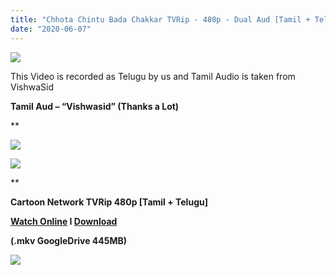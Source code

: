 ```yaml
---
title: "Chhota Chintu Bada Chakkar TVRip - 480p - Dual Aud [Tamil + Telugu] - x264 - 450MB"
date: "2020-06-07"
---
```


[![](https://1.bp.blogspot.com/-qIHBFjXSVRU/Xtxlkpe4V8I/AAAAAAAAA9s/7_n9bxySnqkTRZvhc_44JTCUEBWUYK4ngCK4BGAsYHg/d/chhotachintubadachakar_117.jpg)](https://1.bp.blogspot.com/-qIHBFjXSVRU/Xtxlkpe4V8I/AAAAAAAAA9s/7_n9bxySnqkTRZvhc_44JTCUEBWUYK4ngCK4BGAsYHg/s1217/chhotachintubadachakar_117.jpg)

This Video is recorded as Telugu by us and Tamil Audio is taken from VishwaSid  

**Tamil Aud – “Vishwasid” (Thanks a Lot)**

**

[![](https://1.bp.blogspot.com/-k65POI1PBU4/XJ-DPWzpvkI/AAAAAAAAAag/BcbcXdyXPZM8tkukmIE6wr2UL-gCAA5QwCK4BGAsYHg/ezgif-4-b0c2339f90.gif)](https://1.bp.blogspot.com/-k65POI1PBU4/XJ-DPWzpvkI/AAAAAAAAAag/BcbcXdyXPZM8tkukmIE6wr2UL-gCAA5QwCK4BGAsYHg/s168/ezgif-4-b0c2339f90.gif)

[![](https://1.bp.blogspot.com/-fai1ZuUwnbA/XIjy2aT4irI/AAAAAAAAANw/7rEO6tENJrUFG3goDQKkqoL-8fDxd-o3gCK4BGAsYHg/d/torrborder.gif)](https://1.bp.blogspot.com/-fai1ZuUwnbA/XIjy2aT4irI/AAAAAAAAANw/7rEO6tENJrUFG3goDQKkqoL-8fDxd-o3gCK4BGAsYHg/s500/torrborder.gif)

**

**Cartoon Network TVRip 480p \[Tamil + Telugu\]**

 **[Watch Online](https://drive.google.com/file/d/1oRDjYgSdy1NG_RDJ6hcx-MHDbOfdxff_/view?usp=sharing) I [Download](https://drive.google.com/file/d/1oRDjYgSdy1NG_RDJ6hcx-MHDbOfdxff_/view?usp=sharing)**

**(.mkv GoogleDrive 445MB)**

[![](https://1.bp.blogspot.com/-fai1ZuUwnbA/XIjy2aT4irI/AAAAAAAAANw/7rEO6tENJrUFG3goDQKkqoL-8fDxd-o3gCK4BGAsYHg/d/torrborder.gif)](https://1.bp.blogspot.com/-fai1ZuUwnbA/XIjy2aT4irI/AAAAAAAAANw/7rEO6tENJrUFG3goDQKkqoL-8fDxd-o3gCK4BGAsYHg/s500/torrborder.gif)
